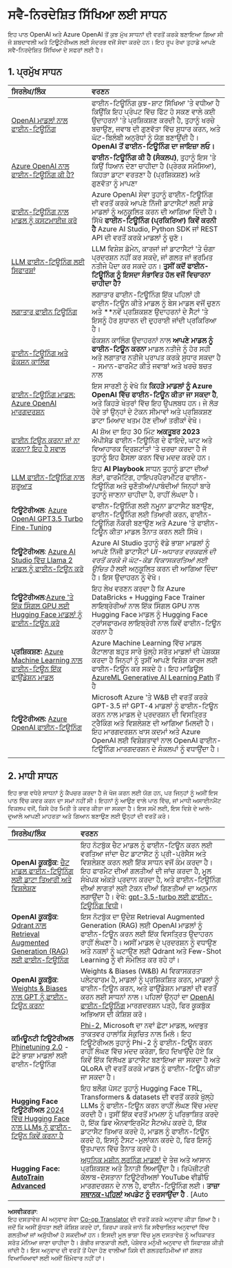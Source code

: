 <!--
CO_OP_TRANSLATOR_METADATA:
{
  "original_hash": "c2f423d1402f71ca3869ec135bb77d16",
  "translation_date": "2025-05-20T08:36:00+00:00",
  "source_file": "18-fine-tuning/RESOURCES.md",
  "language_code": "pa"
}
-->
# ਸਵੈ-ਨਿਰਦੇਸ਼ਿਤ ਸਿੱਖਿਆ ਲਈ ਸਾਧਨ

ਇਹ ਪਾਠ OpenAI ਅਤੇ Azure OpenAI ਤੋਂ ਕੁਝ ਮੁੱਖ ਸਾਧਨਾਂ ਦੀ ਵਰਤੋਂ ਕਰਕੇ ਬਣਾਇਆ ਗਿਆ ਸੀ ਜੋ ਸ਼ਬਦਾਵਲੀ ਅਤੇ ਟਿਊਟੋਰੀਅਲ ਲਈ ਸੰਦਰਭ ਵਜੋਂ ਸੇਵਾ ਕਰਦੇ ਹਨ। ਇਹ ਰੂਪ ਰੇਖਾ ਤੁਹਾਡੇ ਆਪਣੇ ਸਵੈ-ਨਿਰਦੇਸ਼ਿਤ ਸਿੱਖਿਆ ਦੇ ਸਫਰਾਂ ਲਈ ਹੈ।

## 1. ਪ੍ਰਮੁੱਖ ਸਾਧਨ

| ਸਿਰਲੇਖ/ਲਿੰਕ                                                                                                                                                                                                                   | ਵਰਣਨ                                                                                                                                                                                                                                                                                                                   |
| :--------------------------------------------------------------------------------------------------------------------------------------------------------------------------------------------------------------------------- | :---------------------------------------------------------------------------------------------------------------------------------------------------------------------------------------------------------------------------------------------------------------------------------------------------------------------------- |
| [OpenAI ਮਾਡਲਾਂ ਨਾਲ ਫਾਈਨ-ਟਿਊਨਿੰਗ](https://platform.openai.com/docs/guides/fine-tuning?WT.mc_id=academic-105485-koreyst)                                                                                                       | ਫਾਈਨ-ਟਿਊਨਿੰਗ ਕੁਝ-ਸ਼ਾਟ ਸਿੱਖਿਆ 'ਤੇ ਵਧੀਆ ਹੈ ਕਿਉਂਕਿ ਇਹ ਪ੍ਰੰਪਟ ਵਿੱਚ ਫਿੱਟ ਹੋ ਸਕਣ ਵਾਲੇ ਕਈ ਉਦਾਹਰਨਾਂ 'ਤੇ ਪ੍ਰਸ਼ਿਕਸ਼ਣ ਕਰਦੀ ਹੈ, ਤੁਹਾਨੂੰ ਖਰਚੇ ਬਚਾਉਣ, ਜਵਾਬ ਦੀ ਗੁਣਵੱਤਾ ਵਿੱਚ ਸੁਧਾਰ ਕਰਨ, ਅਤੇ ਘੱਟ-ਬਿਲੰਬੀ ਅਨੁਰੋਧਾਂ ਨੂੰ ਯੋਗ ਬਣਾਉਂਦੀ ਹੈ। **OpenAI ਤੋਂ ਫਾਈਨ-ਟਿਊਨਿੰਗ ਦਾ ਜਾਇਜ਼ਾ ਲਓ।**                                                                                    |
| [Azure OpenAI ਨਾਲ ਫਾਈਨ-ਟਿਊਨਿੰਗ ਕੀ ਹੈ?](https://learn.microsoft.com/azure/ai-services/openai/concepts/fine-tuning-considerations#what-is-fine-tuning-with-azure-openai?WT.mc_id=academic-105485-koreyst)                   | **ਫਾਈਨ-ਟਿਊਨਿੰਗ ਕੀ ਹੈ (ਸੰਕਲਪ)**, ਤੁਹਾਨੂੰ ਇਸ 'ਤੇ ਕਿਉਂ ਧਿਆਨ ਦੇਣਾ ਚਾਹੀਦਾ ਹੈ (ਪ੍ਰੇਰਕ ਸਮੱਸਿਆ), ਕਿਹੜਾ ਡਾਟਾ ਵਰਤਣਾ ਹੈ (ਪ੍ਰਸ਼ਿਕਸ਼ਣ) ਅਤੇ ਗੁਣਵੱਤਾ ਨੂੰ ਮਾਪਣਾ                                                                                                                                                                           |
| [ਫਾਈਨ-ਟਿਊਨਿੰਗ ਨਾਲ ਮਾਡਲ ਨੂੰ ਕਸਟਮਾਈਜ਼ ਕਰੋ](https://learn.microsoft.com/azure/ai-services/openai/how-to/fine-tuning?tabs=turbo%2Cpython&pivots=programming-language-studio#continuous-fine-tuning?WT.mc_id=academic-105485-koreyst) | Azure OpenAI ਸੇਵਾ ਤੁਹਾਨੂੰ ਫਾਈਨ-ਟਿਊਨਿੰਗ ਦੀ ਵਰਤੋਂ ਕਰਕੇ ਆਪਣੇ ਨਿੱਜੀ ਡਾਟਾਸੈਟਾਂ ਲਈ ਸਾਡੇ ਮਾਡਲਾਂ ਨੂੰ ਅਨੁਕੂਲਿਤ ਕਰਨ ਦੀ ਆਗਿਆ ਦਿੰਦੀ ਹੈ। ਸਿੱਖੋ **ਫਾਈਨ-ਟਿਊਨਿੰਗ (ਪ੍ਰਕਿਰਿਆ) ਕਿਵੇਂ ਕਰਨੀ ਹੈ** Azure AI Studio, Python SDK ਜਾਂ REST API ਦੀ ਵਰਤੋਂ ਕਰਕੇ ਮਾਡਲਾਂ ਨੂੰ ਚੁਣੋ।                                                                                                                                |
| [LLM ਫਾਈਨ-ਟਿਊਨਿੰਗ ਲਈ ਸਿਫਾਰਸ਼ਾਂ](https://learn.microsoft.com/ai/playbook/technology-guidance/generative-ai/working-with-llms/fine-tuning-recommend?WT.mc_id=academic-105485-koreyst)                                    | LLM ਵਿਸ਼ੇਸ਼ ਡੋਮੇਨ, ਕਾਰਜਾਂ ਜਾਂ ਡਾਟਾਸੈਟਾਂ 'ਤੇ ਚੰਗਾ ਪ੍ਰਦਰਸ਼ਨ ਨਹੀਂ ਕਰ ਸਕਦੇ, ਜਾਂ ਗਲਤ ਜਾਂ ਭ੍ਰਮਿਤ ਨਤੀਜੇ ਪੈਦਾ ਕਰ ਸਕਦੇ ਹਨ। **ਤੁਸੀਂ ਕਦੋਂ ਫਾਈਨ-ਟਿਊਨਿੰਗ ਨੂੰ ਇਸਦਾ ਸੰਭਾਵਿਤ ਹੱਲ ਵਜੋਂ ਵਿਚਾਰਨਾ ਚਾਹੀਦਾ ਹੈ?**                                                                                                                                  |
| [ਲਗਾਤਾਰ ਫਾਈਨ ਟਿਊਨਿੰਗ](https://learn.microsoft.com/azure/ai-services/openai/how-to/fine-tuning?tabs=turbo%2Cpython&pivots=programming-language-studio#continuous-fine-tuning?WT.mc_id=academic-105485-koreyst)             | ਲਗਾਤਾਰ ਫਾਈਨ-ਟਿਊਨਿੰਗ ਇੱਕ ਪਹਿਲਾਂ ਹੀ ਫਾਈਨ-ਟਿਊਨ ਕੀਤੇ ਮਾਡਲ ਨੂੰ ਬੇਸ ਮਾਡਲ ਵਜੋਂ ਚੁਣਨ ਅਤੇ **ਨਵੇਂ ਪ੍ਰਸ਼ਿਕਸ਼ਣ ਉਦਾਹਰਨਾਂ ਦੇ ਸੈੱਟਾਂ 'ਤੇ ਇਸਨੂੰ ਹੋਰ ਸੁਧਾਰਨ ਦੀ ਦੁਹਰਾਈ ਜਾਂਦੀ ਪ੍ਰਕਿਰਿਆ ਹੈ।                                                                                                                                                     |
| [ਫਾਈਨ-ਟਿਊਨਿੰਗ ਅਤੇ ਫੰਕਸ਼ਨ ਕਾਲਿੰਗ](https://learn.microsoft.com/azure/ai-services/openai/how-to/fine-tuning-functions?WT.mc_id=academic-105485-koreyst)                                                                       | ਫੰਕਸ਼ਨ ਕਾਲਿੰਗ ਉਦਾਹਰਨਾਂ ਨਾਲ **ਆਪਣੇ ਮਾਡਲ ਨੂੰ ਫਾਈਨ-ਟਿਊਨ ਕਰਨਾ** ਮਾਡਲ ਨਤੀਜੇ ਨੂੰ ਹੋਰ ਸਹੀ ਅਤੇ ਲਗਾਤਾਰ ਨਤੀਜੇ ਪ੍ਰਾਪਤ ਕਰਕੇ ਸੁਧਾਰ ਸਕਦਾ ਹੈ - ਸਮਾਨ-ਫਾਰਮੈਟ ਕੀਤੇ ਜਵਾਬਾਂ ਅਤੇ ਖਰਚੇ ਬਚਤ ਨਾਲ                                                                                                                                        |
| [ਫਾਈਨ-ਟਿਊਨਿੰਗ ਮਾਡਲ: Azure OpenAI ਮਾਰਗਦਰਸ਼ਨ](https://learn.microsoft.com/azure/ai-services/openai/concepts/models#fine-tuning-models?WT.mc_id=academic-105485-koreyst)                                                        | ਇਸ ਸਾਰਣੀ ਨੂੰ ਵੇਖੋ ਕਿ **ਕਿਹੜੇ ਮਾਡਲਾਂ ਨੂੰ Azure OpenAI ਵਿੱਚ ਫਾਈਨ-ਟਿਊਨ ਕੀਤਾ ਜਾ ਸਕਦਾ ਹੈ**, ਅਤੇ ਕਿਹੜੇ ਖੇਤਰਾਂ ਵਿੱਚ ਇਹ ਉਪਲਬਧ ਹਨ। ਜੇ ਲੋੜ ਹੋਵੇ ਤਾਂ ਉਨ੍ਹਾਂ ਦੇ ਟੋਕਨ ਸੀਮਾਵਾਂ ਅਤੇ ਪ੍ਰਸ਼ਿਕਸ਼ਣ ਡਾਟਾ ਮਿਆਦ ਖਤਮ ਹੋਣ ਦੀਆਂ ਤਰੀਕਾਂ ਵੇਖੋ।                                                                                                                            |
| [ਫਾਈਨ ਟਿਊਨ ਕਰਨਾ ਜਾਂ ਨਾ ਕਰਨਾ? ਇਹ ਹੈ ਸਵਾਲ](https://learn.microsoft.com/shows/ai-show/to-fine-tune-or-not-fine-tune-that-is-the-question?WT.mc_id=academic-105485-koreyst)                                      | AI ਸ਼ੋਅ ਦਾ ਇਹ 30 ਮਿੰਟ **ਅਕਤੂਬਰ 2023** ਐਪੀਸੋਡ ਫਾਈਨ-ਟਿਊਨਿੰਗ ਦੇ ਫਾਇਦੇ, ਘਾਟ ਅਤੇ ਵਿਆਹਾਰਕ ਦ੍ਰਿਸ਼ਟਾਂਤਾਂ 'ਤੇ ਚਰਚਾ ਕਰਦਾ ਹੈ ਜੋ ਤੁਹਾਨੂੰ ਇਹ ਫੈਸਲਾ ਕਰਨ ਵਿੱਚ ਮਦਦ ਕਰਦੇ ਹਨ।                                                                                                                                                                                        |
| [LLM ਫਾਈਨ-ਟਿਊਨਿੰਗ ਨਾਲ ਸ਼ੁਰੂਆਤ](https://learn.microsoft.com/ai/playbook/technology-guidance/generative-ai/working-with-llms/fine-tuning-recommend?WT.mc_id=academic-105485-koreyst)                                             | ਇਹ **AI Playbook** ਸਾਧਨ ਤੁਹਾਨੂੰ ਡਾਟਾ ਦੀਆਂ ਲੋੜਾਂ, ਫਾਰਮੈਟਿੰਗ, ਹਾਇਪਰਪੈਰਾਮੀਟਰ ਫਾਈਨ-ਟਿਊਨਿੰਗ ਅਤੇ ਚੁਣੌਤੀਆਂ/ਪਾਬੰਦੀਆਂ ਜਿਨ੍ਹਾਂ ਬਾਰੇ ਤੁਹਾਨੂੰ ਜਾਣਨਾ ਚਾਹੀਦਾ ਹੈ, ਰਾਹੀਂ ਲੰਘਦਾ ਹੈ।                                                                                                                                                                         |
| **ਟਿਊਟੋਰੀਅਲ**: [Azure OpenAI GPT3.5 Turbo Fine-Tuning](https://learn.microsoft.com/azure/ai-services/openai/tutorials/fine-tune?tabs=python%2Ccommand-line?WT.mc_id=academic-105485-koreyst)                                  | ਫਾਈਨ-ਟਿਊਨਿੰਗ ਲਈ ਨਮੂਨਾ ਡਾਟਾਸੈਟ ਬਣਾਉਣ, ਫਾਈਨ-ਟਿਊਨਿੰਗ ਲਈ ਤਿਆਰੀ ਕਰਨ, ਫਾਈਨ-ਟਿਊਨਿੰਗ ਨੌਕਰੀ ਬਣਾਉਣ ਅਤੇ Azure 'ਤੇ ਫਾਈਨ-ਟਿਊਨ ਕੀਤਾ ਮਾਡਲ ਤੈਨਾਤ ਕਰਨ ਲਈ ਸਿੱਖੋ।                                                                                                                                                                                    |
| **ਟਿਊਟੋਰੀਅਲ**: [Azure AI Studio ਵਿੱਚ Llama 2 ਮਾਡਲ ਨੂੰ ਫਾਈਨ-ਟਿਊਨ ਕਰੋ](https://learn.microsoft.com/azure/ai-studio/how-to/fine-tune-model-llama?WT.mc_id=academic-105485-koreyst)                                                      | Azure AI Studio ਤੁਹਾਨੂੰ ਵੱਡੇ ਭਾਸ਼ਾ ਮਾਡਲਾਂ ਨੂੰ ਆਪਣੇ ਨਿੱਜੀ ਡਾਟਾਸੈਟਾਂ _UI-ਅਧਾਰਤ ਵਰਕਫਲੋ ਦੀ ਵਰਤੋਂ ਕਰਕੇ ਜੋ ਘੱਟ-ਕੋਡ ਵਿਕਾਸਕਰਤਿਆਂ ਲਈ ਉਚਿਤ ਹੈ_ ਲਈ ਅਨੁਕੂਲਿਤ ਕਰਨ ਦੀ ਆਗਿਆ ਦਿੰਦਾ ਹੈ। ਇਸ ਉਦਾਹਰਨ ਨੂੰ ਵੇਖੋ।                                                                                                                                                               |
| **ਟਿਊਟੋਰੀਅਲ**:[Azure 'ਤੇ ਇੱਕ ਸਿੰਗਲ GPU ਲਈ Hugging Face ਮਾਡਲਾਂ ਨੂੰ ਫਾਈਨ-ਟਿਊਨ ਕਰੋ](https://learn.microsoft.com/azure/databricks/machine-learning/train-model/huggingface/fine-tune-model?WT.mc_id=academic-105485-koreyst)               | ਇਹ ਲੇਖ ਵਰਣਨ ਕਰਦਾ ਹੈ ਕਿ Azure DataBricks + Hugging Face Trainer ਲਾਇਬ੍ਰੇਰੀਆਂ ਨਾਲ ਇੱਕ ਸਿੰਗਲ GPU ਨਾਲ Hugging Face ਮਾਡਲ ਨੂੰ Hugging Face ਟ੍ਰਾਂਸਫਾਰਮਰ ਲਾਇਬ੍ਰੇਰੀ ਨਾਲ ਕਿਵੇਂ ਫਾਈਨ-ਟਿਊਨ ਕਰਨਾ ਹੈ                                                                                                                                                |
| **ਪ੍ਰਸ਼ਿਕਸ਼ਣ:** [Azure Machine Learning ਨਾਲ ਫਾਈਨ-ਟਿਊਨ ਇੱਕ ਫਾਉਂਡੇਸ਼ਨ ਮਾਡਲ](https://learn.microsoft.com/training/modules/finetune-foundation-model-with-azure-machine-learning/?WT.mc_id=academic-105485-koreyst)         | Azure Machine Learning ਵਿੱਚ ਮਾਡਲ ਕੈਟਾਲਾਗ ਬਹੁਤ ਸਾਰੇ ਖੁੱਲ੍ਹੇ ਸਰੋਤ ਮਾਡਲਾਂ ਦੀ ਪੇਸ਼ਕਸ਼ ਕਰਦਾ ਹੈ ਜਿਨ੍ਹਾਂ ਨੂੰ ਤੁਸੀਂ ਆਪਣੇ ਵਿਸ਼ੇਸ਼ ਕਾਰਜ ਲਈ ਫਾਈਨ-ਟਿਊਨ ਕਰ ਸਕਦੇ ਹੋ। ਇਹ ਮਾਡਿਊਲ [AzureML Generative AI Learning Path](https://learn.microsoft.com/training/paths/work-with-generative-models-azure-machine-learning/?WT.mc_id=academic-105485-koreyst) ਤੋਂ ਹੈ |
| **ਟਿਊਟੋਰੀਅਲ:** [Azure OpenAI ਫਾਈਨ-ਟਿਊਨਿੰਗ](https://docs.wandb.ai/guides/integrations/azure-openai-fine-tuning?WT.mc_id=academic-105485-koreyst)                                                                                | Microsoft Azure 'ਤੇ W&B ਦੀ ਵਰਤੋਂ ਕਰਕੇ GPT-3.5 ਜਾਂ GPT-4 ਮਾਡਲਾਂ ਨੂੰ ਫਾਈਨ-ਟਿਊਨ ਕਰਨ ਨਾਲ ਮਾਡਲ ਦੇ ਪ੍ਰਦਰਸ਼ਨ ਦੀ ਵਿਸਤ੍ਰਿਤ ਟ੍ਰੈਕਿੰਗ ਅਤੇ ਵਿਸ਼ਲੇਸ਼ਣ ਦੀ ਆਗਿਆ ਮਿਲਦੀ ਹੈ। ਇਹ ਮਾਰਗਦਰਸ਼ਨ ਖਾਸ ਕਦਮਾਂ ਅਤੇ Azure OpenAI ਲਈ ਵਿਸ਼ੇਸ਼ਤਾਵਾਂ ਨਾਲ OpenAI ਫਾਈਨ-ਟਿਊਨਿੰਗ ਮਾਰਗਦਰਸ਼ਨ ਦੇ ਸੰਕਲਪਾਂ ਨੂੰ ਵਧਾਉਂਦਾ ਹੈ।                                                                         |
|                                                                                                                                                                                                                              |                                                                                                                                                                                                                                                                                                                               |

## 2. ਮਾਧੀ ਸਾਧਨ

ਇਹ ਭਾਗ ਵਧੇਰੇ ਸਾਧਨਾਂ ਨੂੰ ਕੈਪਚਰ ਕਰਦਾ ਹੈ ਜੋ ਖੋਜ ਕਰਨ ਲਈ ਯੋਗ ਹਨ, ਪਰ ਜਿਨ੍ਹਾਂ ਨੂੰ ਅਸੀਂ ਇਸ ਪਾਠ ਵਿੱਚ ਕਵਰ ਕਰਨ ਦਾ ਸਮਾਂ ਨਹੀਂ ਸੀ। ਇਹਨਾਂ ਨੂੰ ਆਉਣ ਵਾਲੇ ਪਾਠ ਵਿੱਚ, ਜਾਂ ਮਾਧੀ ਅਸਾਈਨਮੈਂਟ ਵਿਕਲਪ ਵਜੋਂ, ਕਿਸੇ ਹੋਰ ਮਿਤੀ ਤੇ ਕਵਰ ਕੀਤਾ ਜਾ ਸਕਦਾ ਹੈ। ਇਸ ਸਮੇਂ ਲਈ, ਇਸ ਵਿਸ਼ੇ ਦੇ ਆਲੇ-ਦੁਆਲੇ ਆਪਣੀ ਮਾਹਰਤਾ ਅਤੇ ਗਿਆਨ ਬਣਾਉਣ ਲਈ ਉਨ੍ਹਾਂ ਦੀ ਵਰਤੋਂ ਕਰੋ।

| ਸਿਰਲੇਖ/ਲਿੰਕ                                                                                                                                                                                                            | ਵਰਣਨ                                                                                                                                                                                                                                                                                                                                                                                                                                                                                                                 |
| :-------------------------------------------------------------------------------------------------------------------------------------------------------------------------------------------------------------------- | :-------------------------------------------------------------------------------------------------------------------------------------------------------------------------------------------------------------------------------------------------------------------------------------------------------------------------------------------------------------------------------------------------------------------------------------------------------------------------------------------------------------------------- |
| **OpenAI ਕੂਕਬੁੱਕ**: [ਚੈਟ ਮਾਡਲ ਫਾਈਨ-ਟਿਊਨਿੰਗ ਲਈ ਡਾਟਾ ਤਿਆਰੀ ਅਤੇ ਵਿਸ਼ਲੇਸ਼ਣ](https://cookbook.openai.com/examples/chat_finetuning_data_prep?WT.mc_id=academic-105485-koreyst)                                      | ਇਹ ਨੋਟਬੁੱਕ ਚੈਟ ਮਾਡਲ ਨੂੰ ਫਾਈਨ-ਟਿਊਨ ਕਰਨ ਲਈ ਵਰਤਿਆ ਜਾਂਦਾ ਚੈਟ ਡਾਟਾਸੈਟ ਨੂੰ ਪ੍ਰੀ-ਪ੍ਰੋਸੈਸ ਅਤੇ ਵਿਸ਼ਲੇਸ਼ਣ ਕਰਨ ਲਈ ਇੱਕ ਸਾਧਨ ਵਜੋਂ ਕੰਮ ਕਰਦਾ ਹੈ। ਇਹ ਫਾਰਮੈਟ ਦੀਆਂ ਗਲਤੀਆਂ ਦੀ ਜਾਂਚ ਕਰਦਾ ਹੈ, ਮੂਲ ਸੰਖੇਪਕ ਅੰਕੜੇ ਪ੍ਰਦਾਨ ਕਰਦਾ ਹੈ, ਅਤੇ ਫਾਈਨ-ਟਿਊਨਿੰਗ ਦੀਆਂ ਲਾਗਤਾਂ ਲਈ ਟੋਕਨ ਦੀਆਂ ਗਿਣਤੀਆਂ ਦਾ ਅਨੁਮਾਨ ਲਗਾਉਂਦਾ ਹੈ। ਵੇਖੋ: [gpt-3.5-turbo ਲਈ ਫਾਈਨ-ਟਿਊਨਿੰਗ ਵਿਧੀ](https://platform.openai.com/docs/guides/fine-tuning?WT.mc_id=academic-105485-koreyst)।                                                                                                                                                                   |
| **OpenAI ਕੂਕਬੁੱਕ**: [Qdrant ਨਾਲ Retrieval Augmented Generation (RAG) ਲਈ ਫਾਈਨ-ਟਿਊਨਿੰਗ](https://cookbook.openai.com/examples/fine-tuned_qa/ft_retrieval_augmented_generation_qdrant?WT.mc_id=academic-105485-koreyst) | ਇਸ ਨੋਟਬੁੱਕ ਦਾ ਉਦੇਸ਼ Retrieval Augmented Generation (RAG) ਲਈ OpenAI ਮਾਡਲਾਂ ਨੂੰ ਫਾਈਨ-ਟਿਊਨ ਕਰਨ ਲਈ ਇੱਕ ਵਿਸਤ੍ਰਿਤ ਉਦਾਹਰਨ ਰਾਹੀਂ ਲੰਘਣਾ ਹੈ। ਅਸੀਂ ਮਾਡਲ ਦੇ ਪ੍ਰਦਰਸ਼ਨ ਨੂੰ ਵਧਾਉਣ ਅਤੇ ਨਕਲਾਂ ਨੂੰ ਘਟਾਉਣ ਲਈ Qdrant ਅਤੇ Few-Shot Learning ਨੂੰ ਵੀ ਸੰਮੇਲਿਤ ਕਰ ਰਹੇ ਹਾਂ।                                                                                                                                                                                                                                                                |
| **OpenAI ਕੂਕਬੁੱਕ**: [Weights & Biases ਨਾਲ GPT ਨੂੰ ਫਾਈਨ-ਟਿਊਨ ਕਰਨਾ](https://cookbook.openai.com/examples/third_party/gpt_finetuning_with_wandb?WT.mc_id=academic-105485-koreyst)                                             | Weights & Biases (W&B) AI ਵਿਕਾਸਕਰਤਾ ਪਲੇਟਫਾਰਮ ਹੈ, ਮਾਡਲਾਂ ਨੂੰ ਪ੍ਰਸ਼ਿਕਸ਼ਿਤ ਕਰਨ, ਮਾਡਲਾਂ ਨੂੰ ਫਾਈਨ-ਟਿਊਨ ਕਰਨ, ਅਤੇ ਫਾਉਂਡੇਸ਼ਨ ਮਾਡਲਾਂ ਦੀ ਵਰਤੋਂ ਕਰਨ ਲਈ ਸਾਧਨਾਂ ਨਾਲ। ਪਹਿਲਾਂ ਉਨ੍ਹਾਂ ਦਾ [OpenAI ਫਾਈਨ-ਟਿਊਨਿੰਗ](https://docs.wandb.ai/guides/integrations/openai-fine-tuning/?WT.mc_id=academic-105485-koreyst) ਮਾਰਗਦਰਸ਼ਨ ਪੜ੍ਹੋ, ਫਿਰ ਕੂਕਬੁੱਕ ਅਭਿਆਸ ਦੀ ਕੋਸ਼ਿਸ਼ ਕਰੋ।                                                                                                                                                                                                                  |
| **ਕਮਿਊਨਟੀ ਟਿਊਟੋਰੀਅਲ** [Phinetuning 2.0](https://huggingface.co/blog/g-ronimo/phinetuning?WT.mc_id=academic-105485-koreyst) - ਛੋਟੇ ਭਾਸ਼ਾ ਮਾਡਲਾਂ ਲਈ ਫਾਈਨ-ਟਿਊਨਿੰਗ                                                   | [Phi-2](https://www.microsoft.com/research/blog/phi-2-the-surprising-power-of-small-language-models/?WT.mc_id=academic-105485-koreyst), Microsoft ਦਾ ਨਵਾਂ ਛੋਟਾ ਮਾਡਲ, ਅਦਭੁਤ ਤਾਕਤਵਰ ਹਾਲਾਂਕਿ ਸੰਕੁਚਿਤ ਨਾਲ ਮਿਲੋ। ਇਹ ਟਿਊਟੋਰੀਅਲ ਤੁਹਾਨੂੰ Phi-2 ਨੂੰ ਫਾਈਨ-ਟਿਊਨ ਕਰਨ ਰਾਹੀਂ ਲੰਘਣ ਵਿੱਚ ਮਦਦ ਕਰੇਗਾ, ਇਹ ਦਿਖਾਉਂਦੇ ਹੋਏ ਕਿ ਕਿਵੇਂ ਇੱਕ ਵਿਲੱਖਣ ਡਾਟਾਸੈਟ ਬਣਾਇਆ ਜਾ ਸਕਦਾ ਹੈ ਅਤੇ QLoRA ਦੀ ਵਰਤੋਂ ਕਰਕੇ ਮਾਡਲ ਨੂੰ ਫਾਈਨ-ਟਿਊਨ ਕੀਤਾ ਜਾ ਸਕਦਾ ਹੈ।                                                                                                                                                                       |
| **Hugging Face ਟਿਊਟੋਰੀਅਲ** [2024 ਵਿੱਚ Hugging Face ਨਾਲ LLMs ਨੂੰ ਫਾਈਨ-ਟਿਊਨ ਕਿਵੇਂ ਕਰਨਾ ਹੈ](https://www.philschmid.de/fine-tune-llms-in-2024-with-trl?WT.mc_id=academic-105485-koreyst)                                               | ਇਹ ਬਲੌਗ ਪੋਸਟ ਤੁਹਾਨੂੰ Hugging Face TRL, Transformers & datasets ਦੀ ਵਰਤੋਂ ਕਰਕੇ ਖੁੱਲ੍ਹੇ LLMs ਨੂੰ ਫਾਈਨ-ਟਿਊਨ ਕਰਨ ਰਾਹੀਂ ਲੰਘਣ ਵਿੱਚ ਮਦਦ ਕਰਦੀ ਹੈ। ਤੁਸੀਂ ਇੱਕ ਵਰਤੋਂ ਮਾਮਲਾ ਨੂੰ ਪਰਿਭਾਸ਼ਿਤ ਕਰਦੇ ਹੋ, ਇੱਕ ਡਿਵ ਐਨਵਾਇਰਮੈਂਟ ਸੈਟਅੱਪ ਕਰਦੇ ਹੋ, ਇੱਕ ਡਾਟਾਸੈਟ ਤਿਆਰ ਕਰਦੇ ਹੋ, ਮਾਡਲ ਨੂੰ ਫਾਈਨ-ਟਿਊਨ ਕਰਦੇ ਹੋ, ਇਸਨੂੰ ਟੈਸਟ-ਮੁਲਾਂਕਨ ਕਰਦੇ ਹੋ, ਫਿਰ ਇਸਨੂੰ ਉਤਪਾਦਨ ਵਿੱਚ ਤੈਨਾਤ ਕਰਦੇ ਹੋ।                                                                                                                                                                                                                                                                |
| **Hugging Face: [AutoTrain Advanced](https://github.com/huggingface/autotrain-advanced?WT.mc_id=academic-105485-koreyst)**                                                                                            | [ਅਧੁਨਿਕ ਮਸ਼ੀਨ ਲਰਨਿੰਗ ਮਾਡਲਾਂ](https://twitter.com/abhi1thakur/status/1755167674894557291?WT.mc_id=academic-105485-koreyst) ਦੇ ਤੇਜ਼ ਅਤੇ ਆਸਾਨ ਪ੍ਰਸ਼ਿਕਸ਼ਣ ਅਤੇ ਤੈਨਾਤੀ ਲਿਆਉਂਦਾ ਹੈ। ਰਿਪੋਜ਼ੀਟਰੀ ਕੋਲਾਬ-ਦੋਸਤਾਨਾ ਟਿਊਟੋਰੀਅਲਾਂ YouTube ਵੀਡੀਓ ਮਾਰਗਦਰਸ਼ਨ ਦੇ ਨਾਲ ਹੈ, ਫਾਈਨ-ਟਿਊਨਿੰਗ ਲਈ। **ਤਾਜ਼ਾ [ਸਥਾਨਕ-ਪਹਿਲਾਂ](https://twitter.com/abhi1thakur/status/1750828141805777057?WT.mc_id=academic-105485-koreyst) ਅਪਡੇਟ ਨੂੰ ਦਰਸਾਉਂਦਾ ਹੈ** . [Auto

**ਅਸਵੀਕਰਤਾ**:  
ਇਹ ਦਸਤਾਵੇਜ਼ AI ਅਨੁਵਾਦ ਸੇਵਾ [Co-op Translator](https://github.com/Azure/co-op-translator) ਦੀ ਵਰਤੋਂ ਕਰਕੇ ਅਨੁਵਾਦ ਕੀਤਾ ਗਿਆ ਹੈ। ਜਦੋਂ ਕਿ ਅਸੀਂ ਸ਼ੁੱਧਤਾ ਲਈ ਕੋਸ਼ਿਸ਼ ਕਰਦੇ ਹਾਂ, ਕਿਰਪਾ ਕਰਕੇ ਜਾਨੋ ਕਿ ਸਵੈਚਾਲਿਤ ਅਨੁਵਾਦਾਂ ਵਿੱਚ ਗਲਤੀਆਂ ਜਾਂ ਅਸੁੱਧੀਆਂ ਹੋ ਸਕਦੀਆਂ ਹਨ। ਇਸਦੀ ਮੂਲ ਭਾਸ਼ਾ ਵਿੱਚ ਮੂਲ ਦਸਤਾਵੇਜ਼ ਨੂੰ ਅਧਿਕਾਰਤ ਸਰੋਤ ਮੰਨਿਆ ਜਾਣਾ ਚਾਹੀਦਾ ਹੈ। ਗੰਭੀਰ ਜਾਣਕਾਰੀ ਲਈ, ਪੇਸ਼ੇਵਰ ਮਨੁੱਖੀ ਅਨੁਵਾਦ ਦੀ ਸਿਫਾਰਸ਼ ਕੀਤੀ ਜਾਂਦੀ ਹੈ। ਇਸ ਅਨੁਵਾਦ ਦੀ ਵਰਤੋਂ ਤੋਂ ਪੈਦਾ ਹੋਣ ਵਾਲੀਆਂ ਕਿਸੇ ਵੀ ਗਲਤਫਹਿਮੀਆਂ ਜਾਂ ਗਲਤ ਵਿਆਖਿਆਵਾਂ ਲਈ ਅਸੀਂ ਜ਼ਿੰਮੇਵਾਰ ਨਹੀਂ ਹਾਂ।